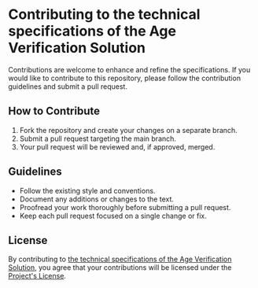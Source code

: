 # Contributing to the technical specifications of the Age Verification Solution

Contributions are welcome to enhance and refine the specifications. If you would like to contribute to this repository, please follow the contribution guidelines and submit a pull request.

## How to Contribute
1. Fork the repository and create your changes on a separate branch.
2. Submit a pull request targeting the main branch.
3. Your pull request will be reviewed and, if approved, merged.

## Guidelines
- Follow the existing style and conventions.
- Document any additions or changes to the text.
- Proofread your work thoroughly before submitting a pull request.
- Keep each pull request focused on a single change or fix.

## License

By contributing to [the technical specifications of the Age Verification Solution](README.md), you agree that your contributions will
be licensed under the [Project's License](LICENSE).
